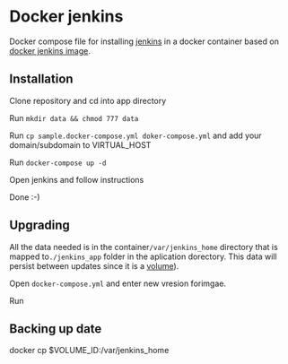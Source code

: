 Docker jenkins
===============

Docker compose file for installing [jenkins](https://jenkins.io/) in a docker container
based on [docker jenkins image](https://hub.docker.com/_/jenkins/).

## Installation

Clone repository and cd into app directory

Run `mkdir data && chmod 777 data`

Run `cp sample.docker-compose.yml doker-compose.yml` and add your 
domain/subdomain to VIRTUAL_HOST

Run `docker-compose up -d` 

Open jenkins and follow instructions

Done :-)

## Upgrading

All the data needed is in the container`/var/jenkins_home` directory
that is mapped to`./jenkins_app` folder in the aplication dorectory.
This data will persist between updates since it is a 
[volume](https://docs.docker.com/engine/tutorials/dockervolumes/)). 

Open `docker-compose.yml` and enter new vresion forimgae.

Run  

## Backing up date
docker cp $VOLUME_ID:/var/jenkins_home
